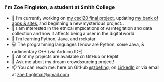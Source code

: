 ### I'm Zoe Fingleton, a student at Smith College

- 🔭 I’m currently working on [my csc120 final project]([https://github.com/zoefing/the-library-project](https://github.com/zoefing/csc120-final-project)), updating [my bank of apps & sites](https://github.com/zoefing/the-bank), and beginning a new mysterious project...
- 🧠 I am interested in the ethical implications of AI integration and data collection and how it affects being a user in the digital world
- 🌱 I’m learning Python, Java, and rockstar
- 💻 The programming languages I know are Python, some  Java, & rudimentary C++ (via Arduino IDE)
- 🏦 All of my projects are available on GitHub or Replit
- 💬 Ask me about my dream crowdsourcing project!
- 📫 You can reach me: here on GitHub [@zoefing](https://github.com/zoefing), on [LinkedIn](www.linkedin.com/in/zoefingleton) or via email at zoe.fingleton@gmail.com
